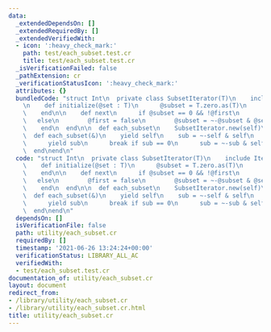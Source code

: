 ```yaml
---
data:
  _extendedDependsOn: []
  _extendedRequiredBy: []
  _extendedVerifiedWith:
  - icon: ':heavy_check_mark:'
    path: test/each_subset.test.cr
    title: test/each_subset.test.cr
  _isVerificationFailed: false
  _pathExtension: cr
  _verificationStatusIcon: ':heavy_check_mark:'
  attributes: {}
  bundledCode: "struct Int\n  private class SubsetIterator(T)\n    include Iterator(T)\n\
    \n    def initialize(@set : T)\n      @subset = T.zero.as(T)\n      @first = true\n\
    \    end\n\n    def next\n      if @subset == 0 && !@first\n        stop\n   \
    \   else\n        @first = false\n        @subset = ~-@subset & @set\n      end\n\
    \    end\n  end\n\n  def each_subset\n    SubsetIterator.new(self)\n  end\n\n\
    \  def each_subset(&)\n    yield self\n    sub = ~-self & self\n    loop do\n\
    \      yield sub\n      break if sub == 0\n      sub = ~-sub & self\n    end\n\
    \  end\nend\n"
  code: "struct Int\n  private class SubsetIterator(T)\n    include Iterator(T)\n\n\
    \    def initialize(@set : T)\n      @subset = T.zero.as(T)\n      @first = true\n\
    \    end\n\n    def next\n      if @subset == 0 && !@first\n        stop\n   \
    \   else\n        @first = false\n        @subset = ~-@subset & @set\n      end\n\
    \    end\n  end\n\n  def each_subset\n    SubsetIterator.new(self)\n  end\n\n\
    \  def each_subset(&)\n    yield self\n    sub = ~-self & self\n    loop do\n\
    \      yield sub\n      break if sub == 0\n      sub = ~-sub & self\n    end\n\
    \  end\nend\n"
  dependsOn: []
  isVerificationFile: false
  path: utility/each_subset.cr
  requiredBy: []
  timestamp: '2021-06-26 13:24:24+00:00'
  verificationStatus: LIBRARY_ALL_AC
  verifiedWith:
  - test/each_subset.test.cr
documentation_of: utility/each_subset.cr
layout: document
redirect_from:
- /library/utility/each_subset.cr
- /library/utility/each_subset.cr.html
title: utility/each_subset.cr
---
```

